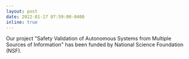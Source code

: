 ```yaml
---
layout: post
date: 2022-01-17 07:59:00-0400
inline: true
---
```


Our project "Safety Validation of Autonomous Systems from Multiple Sources of Information" has been funded by National Science Foundation (NSF).

